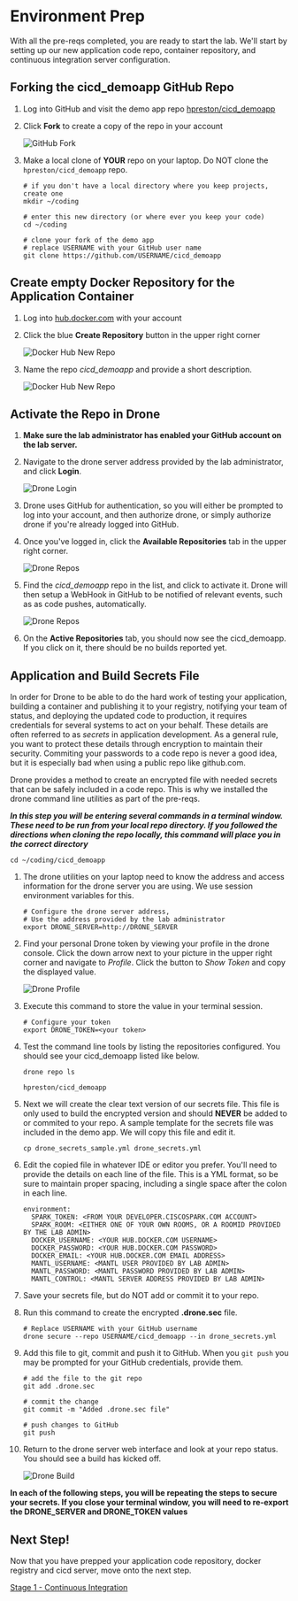 # Environment Prep

With all the pre-reqs completed, you are ready to start the lab.  We'll start by setting up our new application code repo, container repository, and continuous integration server configuration.

## Forking the cicd_demoapp GitHub Repo

1. Log into GitHub and visit the demo app repo [hpreston/cicd_demoapp](https://github.com/hpreston/cicd_demoapp)
2. Click **Fork** to create a copy of the repo in your account

    ![GitHub Fork](images/github_fork.png)

3. Make a local clone of **YOUR** repo on your laptop.  Do NOT clone the `hpreston/cicd_demoapp` repo.
    ```
    # if you don't have a local directory where you keep projects, create one
    mkdir ~/coding

    # enter this new directory (or where ever you keep your code)
    cd ~/coding

    # clone your fork of the demo app
    # replace USERNAME with your GitHub user name
    git clone https://github.com/USERNAME/cicd_demoapp

    ```

## Create empty Docker Repository for the Application Container

1. Log into [hub.docker.com](http://hub.docker.com) with your account
2. Click the blue **Create Repository** button in the upper right corner

    ![Docker Hub New Repo](images/docker_hub1.png)

3. Name the repo _cicd_demoapp_ and provide a short description.

    ![Docker Hub New Repo](images/docker_hub_new_repo.png)


## Activate the Repo in Drone

1. **Make sure the lab administrator has enabled your GitHub account on the lab server.**
2. Navigate to the drone server address provided by the lab administrator, and click **Login**.

    ![Drone Login](images/drone_login.png)

3. Drone uses GitHub for authentication, so you will either be prompted to log into your account, and then authorize drone, or simply authorize drone if you're already logged into GitHub.
4. Once you've logged in, click the **Available Repositories** tab in the upper right corner.

    ![Drone Repos](images/drone_available_repos.png)

5. Find the _cicd_demoapp_ repo in the list, and click to activate it.  Drone will then setup a WebHook in GitHub to be notified of relevant events, such as as code pushes, automatically.

    ![Drone Repos](images/drone_active_repos.png)

6. On the **Active Repositories** tab, you should now see the cicd_demoapp.  If you click on it, there should be no builds reported yet.

## Application and Build Secrets File

In order for Drone to be able to do the hard work of testing your application, building a container and publishing it to your registry, notifying your team of status, and deploying the updated code to production, it requires credentials for several systems to act on your behalf.  These details are often referred to as _secrets_ in application development.   As a general rule, you want to protect these details through encryption to maintain their security.  Commiting your passwords to a code repo is never a good idea, but it is especially bad when using a public repo like github.com.

Drone provides a method to create an encrypted file with needed secrets that can be safely included in a code repo.  This is why we installed the drone command line utilities as part of the pre-reqs.

**_In this step you will be entering several commands in a terminal window.  These need to be run from your local repo directory.  If you followed the directions when cloning the repo locally, this command will place you in the correct directory_**

```
cd ~/coding/cicd_demoapp
```

1. The drone utilities on your laptop need to know the address and access information for the drone server you are using.  We use session environment variables for this.
    ```
    # Configure the drone server address,
    # Use the address provided by the lab administrator
    export DRONE_SERVER=http://DRONE_SERVER
    ```

2.  Find your personal Drone token by viewing your profile in the drone console.  Click the down arrow next to your picture in the upper right corner and navigate to _Profile_.  Click the button to _Show Token_ and copy the displayed value.

    ![Drone Profile](images/drone_profile.png)

3.  Execute this command to store the value in your terminal session.
    ```
    # Configure your token
    export DRONE_TOKEN=<your token>
    ```

3. Test the command line tools by listing the repositories configured.  You should see your cicd_demoapp listed like below.
    ```
    drone repo ls

    hpreston/cicd_demoapp
    ```

4. Next we will create the clear text version of our secrets file.  This file is only used to build the encrypted version and should **NEVER** be added to or commited to your repo.  A sample template for the secrets file was included in the demo app.  We will copy this file and edit it.
    ```
    cp drone_secrets_sample.yml drone_secrets.yml
    ```

5. Edit the copied file in whatever IDE or editor you prefer.  You'll need to provide the details on each line of the file.  This is a YML format, so be sure to maintain proper spacing, including a single space after the colon in each line.
    ```
    environment:
      SPARK_TOKEN: <FROM YOUR DEVELOPER.CISCOSPARK.COM ACCOUNT>
      SPARK_ROOM: <EITHER ONE OF YOUR OWN ROOMS, OR A ROOMID PROVIDED BY THE LAB ADMIN>
      DOCKER_USERNAME: <YOUR HUB.DOCKER.COM USERNAME>
      DOCKER_PASSWORD: <YOUR HUB.DOCKER.COM PASSWORD>
      DOCKER_EMAIL: <YOUR HUB.DOCKER.COM EMAIL ADDRESS>
      MANTL_USERNAME: <MANTL USER PROVIDED BY LAB ADMIN>
      MANTL_PASSWORD: <MANTL PASSWORD PROVIDED BY LAB ADMIN>
      MANTL_CONTROL: <MANTL SERVER ADDRESS PROVIDED BY LAB ADMIN>
    ```

6. Save your secrets file, but do NOT add or commit it to your repo.
7. Run this command to create the encrypted **.drone.sec** file.
    ```
    # Replace USERNAME with your GitHub username
    drone secure --repo USERNAME/cicd_demoapp --in drone_secrets.yml
    ```

8. Add this file to git, commit and push it to GitHub.  When you `git push` you may be prompted for your GitHub credentials, provide them.
    ```
    # add the file to the git repo
    git add .drone.sec

    # commit the change
    git commit -m "Added .drone.sec file"

    # push changes to GitHub
    git push
    ```

9. Return to the drone server web interface and look at your repo status.  You should see a build has kicked off.

    ![Drone Build](images/drone_1st_build.png)

**In each of the following steps, you will be repeating the steps to secure your secrets.  If you close your terminal window, you will need to re-export the DRONE_SERVER and DRONE_TOKEN values**

## Next Step!

Now that you have prepped your application code repository, docker registry and cicd server, move onto the next step.

[Stage 1 - Continuous Integration](cicd_stage_1.md)

